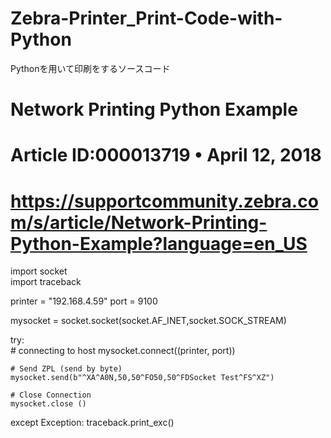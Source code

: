 # Zebra-Printer_Print-Code-with-Python
Pythonを用いて印刷をするソースコード

# Network Printing Python Example
# Article ID:000013719  •  April 12, 2018
# https://supportcommunity.zebra.com/s/article/Network-Printing-Python-Example?language=en_US


import socket   
import traceback

printer = "192.168.4.59" 
port = 9100   

mysocket = socket.socket(socket.AF_INET,socket.SOCK_STREAM)         

try:           
    # connecting to host
	mysocket.connect((printer, port))
    
    # Send ZPL (send by byte) 
	mysocket.send(b"^XA^A0N,50,50^FO50,50^FDSocket Test^FS^XZ") 
 
    # Close Connection
	mysocket.close () 
 
except Exception:
    traceback.print_exc()

